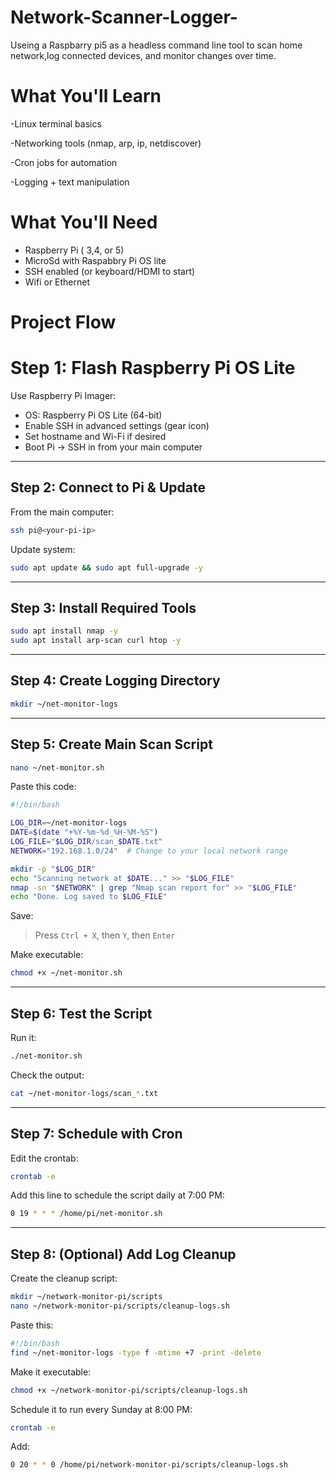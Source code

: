 # Network-Scanner-Logger-
Useing a Raspbarry pi5 as a headless command line tool to scan home network,log connected devices, and monitor changes over time. 


# What You'll Learn
-Linux terminal basics

-Networking tools (nmap, arp, ip, netdiscover)

-Cron jobs for automation

-Logging + text manipulation

# What You'll Need 
- Raspberry Pi ( 3,4, or 5)
- MicroSd with Raspabbry Pi OS lite
- SSH enabled (or keyboard/HDMI to start)
- Wifi or Ethernet


# Project Flow 


# Step 1: Flash Raspberry Pi OS Lite

Use Raspberry Pi Imager:
- OS: Raspberry Pi OS Lite (64-bit)
- Enable SSH in advanced settings (gear icon)
- Set hostname and Wi-Fi if desired
- Boot Pi → SSH in from your main computer

---

## Step 2: Connect to Pi & Update

From the main computer:

```bash
ssh pi@<your-pi-ip>
````

Update system:

```bash
sudo apt update && sudo apt full-upgrade -y
```

---

## Step 3: Install Required Tools

```bash
sudo apt install nmap -y
sudo apt install arp-scan curl htop -y
```

---

## Step 4: Create Logging Directory

```bash
mkdir ~/net-monitor-logs
```

---

## Step 5: Create Main Scan Script

```bash
nano ~/net-monitor.sh
```

Paste this code:

```bash
#!/bin/bash

LOG_DIR=~/net-monitor-logs
DATE=$(date "+%Y-%m-%d_%H-%M-%S")
LOG_FILE="$LOG_DIR/scan_$DATE.txt"
NETWORK="192.168.1.0/24"  # Change to your local network range

mkdir -p "$LOG_DIR"
echo "Scanning network at $DATE..." >> "$LOG_FILE"
nmap -sn "$NETWORK" | grep "Nmap scan report for" >> "$LOG_FILE"
echo "Done. Log saved to $LOG_FILE"
```

Save:

> Press `Ctrl + X`, then `Y`, then `Enter`

Make executable:

```bash
chmod +x ~/net-monitor.sh
```

---

## Step 6: Test the Script

Run it:

```bash
./net-monitor.sh
```

Check the output:

```bash
cat ~/net-monitor-logs/scan_*.txt
```

---

## Step 7: Schedule with Cron

Edit the crontab:

```bash
crontab -e
```

Add this line to schedule the script daily at 7:00 PM:

```bash
0 19 * * * /home/pi/net-monitor.sh
```

---

## Step 8: (Optional) Add Log Cleanup

Create the cleanup script:

```bash
mkdir ~/network-monitor-pi/scripts
nano ~/network-monitor-pi/scripts/cleanup-logs.sh
```

Paste this:

```bash
#!/bin/bash
find ~/net-monitor-logs -type f -mtime +7 -print -delete
```

Make it executable:

```bash
chmod +x ~/network-monitor-pi/scripts/cleanup-logs.sh
```

Schedule it to run every Sunday at 8:00 PM:

```bash
crontab -e
```

Add:

```bash
0 20 * * 0 /home/pi/network-monitor-pi/scripts/cleanup-logs.sh
```


